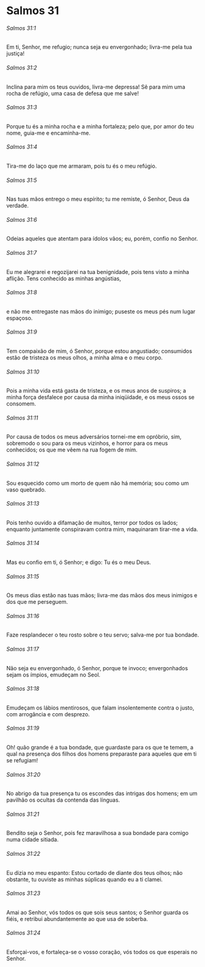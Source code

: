 # Salmos 31

###### Salmos 31:1

Em ti, Senhor, me refugio; nunca seja eu envergonhado; livra-me pela tua justiça!

###### Salmos 31:2

Inclina para mim os teus ouvidos, livra-me depressa! Sê para mim uma rocha de refúgio, uma casa de defesa que me salve!

###### Salmos 31:3

Porque tu és a minha rocha e a minha fortaleza; pelo que, por amor do teu nome, guia-me e encaminha-me.

###### Salmos 31:4

Tira-me do laço que me armaram, pois tu és o meu refúgio.

###### Salmos 31:5

Nas tuas mãos entrego o meu espírito; tu me remiste, ó Senhor, Deus da verdade.

###### Salmos 31:6

Odeias aqueles que atentam para ídolos vãos; eu, porém, confio no Senhor.

###### Salmos 31:7

Eu me alegrarei e regozijarei na tua benignidade, pois tens visto a minha aflição. Tens conhecido as minhas angústias,

###### Salmos 31:8

e não me entregaste nas mãos do inimigo; puseste os meus pés num lugar espaçoso.

###### Salmos 31:9

Tem compaixão de mim, ó Senhor, porque estou angustiado; consumidos estão de tristeza os meus olhos, a minha alma e o meu corpo.

###### Salmos 31:10

Pois a minha vida está gasta de tristeza, e os meus anos de suspiros; a minha força desfalece por causa da minha iniqüidade, e os meus ossos se consomem.

###### Salmos 31:11

Por causa de todos os meus adversários tornei-me em opróbrio, sim, sobremodo o sou para os meus vizinhos, e horror para os meus conhecidos; os que me vêem na rua fogem de mim.

###### Salmos 31:12

Sou esquecido como um morto de quem não há memória; sou como um vaso quebrado.

###### Salmos 31:13

Pois tenho ouvido a difamação de muitos, terror por todos os lados; enquanto juntamente conspiravam contra mim, maquinaram tirar-me a vida.

###### Salmos 31:14

Mas eu confio em ti, ó Senhor; e digo: Tu és o meu Deus.

###### Salmos 31:15

Os meus dias estão nas tuas mãos; livra-me das mãos dos meus inimigos e dos que me perseguem.

###### Salmos 31:16

Faze resplandecer o teu rosto sobre o teu servo; salva-me por tua bondade.

###### Salmos 31:17

Não seja eu envergonhado, ó Senhor, porque te invoco; envergonhados sejam os ímpios, emudeçam no Seol.

###### Salmos 31:18

Emudeçam os lábios mentirosos, que falam insolentemente contra o justo, com arrogância e com desprezo.

###### Salmos 31:19

Oh! quão grande é a tua bondade, que guardaste para os que te temem, a qual na presença dos filhos dos homens preparaste para aqueles que em ti se refugiam!

###### Salmos 31:20

No abrigo da tua presença tu os escondes das intrigas dos homens; em um pavilhão os ocultas da contenda das línguas.

###### Salmos 31:21

Bendito seja o Senhor, pois fez maravilhosa a sua bondade para comigo numa cidade sitiada.

###### Salmos 31:22

Eu dizia no meu espanto: Estou cortado de diante dos teus olhos; não obstante, tu ouviste as minhas súplicas quando eu a ti clamei.

###### Salmos 31:23

Amai ao Senhor, vós todos os que sois seus santos; o Senhor guarda os fiéis, e retribui abundantemente ao que usa de soberba.

###### Salmos 31:24

Esforçai-vos, e fortaleça-se o vosso coração, vós todos os que esperais no Senhor.


